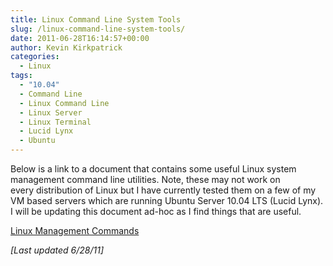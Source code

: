 ```yaml
---
title: Linux Command Line System Tools
slug: /linux-command-line-system-tools/
date: 2011-06-28T16:14:57+00:00
author: Kevin Kirkpatrick
categories:
  - Linux
tags:
  - "10.04"
  - Command Line
  - Linux Command Line
  - Linux Server
  - Linux Terminal
  - Lucid Lynx
  - Ubuntu
---
```

Below is a link to a document that contains some useful Linux system management command line utilities. Note, these may not work on every distribution of Linux but I have currently tested them on a few of my VM based servers which are running Ubuntu Server 10.04 LTS (Lucid Lynx). I will be updating this document ad-hoc as I find things that are useful.

[Linux Management Commands][1]

[1]: http://bit.ly/2eCDIC3

_[Last updated 6/28/11]_